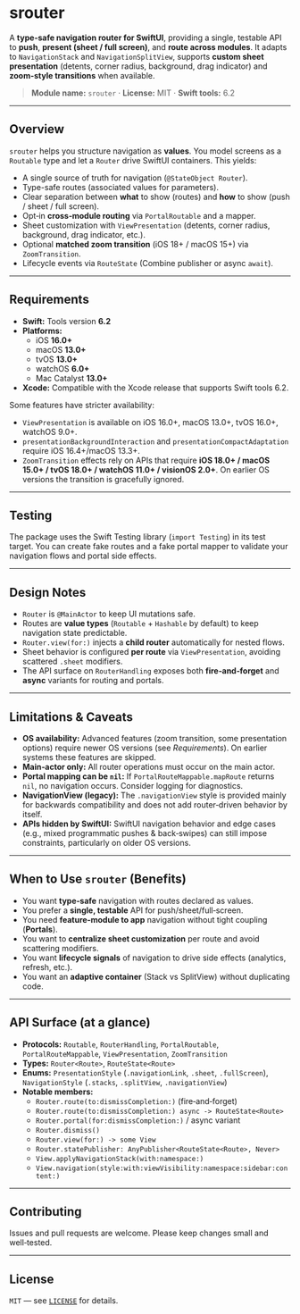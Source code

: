 # srouter

A **type-safe navigation router for SwiftUI**, providing a single, testable API to **push**, **present (sheet / full screen)**, and **route across modules**. It adapts to `NavigationStack` and `NavigationSplitView`, supports **custom sheet presentation** (detents, corner radius, background, drag indicator) and **zoom-style transitions** when available.

> **Module name:** `srouter` · **License:** MIT · **Swift tools:** 6.2

---

## Overview

`srouter` helps you structure navigation as **values**. You model screens as a `Routable` type and let a `Router` drive SwiftUI containers. This yields:

- A single source of truth for navigation (`@StateObject Router`).
- Type-safe routes (associated values for parameters).
- Clear separation between **what** to show (routes) and **how** to show (push / sheet / full screen).
- Opt‑in **cross‑module routing** via `PortalRoutable` and a mapper.
- Sheet customization with `ViewPresentation` (detents, corner radius, background, drag indicator, etc.).
- Optional **matched zoom transition** (iOS 18+ / macOS 15+) via `ZoomTransition`.
- Lifecycle events via `RouteState` (Combine publisher or async `await`).

---

## Requirements

- **Swift:** Tools version **6.2**
- **Platforms:**
  - iOS **16.0+**
  - macOS **13.0+**
  - tvOS **13.0+**
  - watchOS **6.0+**
  - Mac Catalyst **13.0+**
- **Xcode:** Compatible with the Xcode release that supports Swift tools 6.2.

Some features have stricter availability:
- `ViewPresentation` is available on iOS 16.0+, macOS 13.0+, tvOS 16.0+, watchOS 9.0+.
- `presentationBackgroundInteraction` and `presentationCompactAdaptation` require iOS 16.4+/macOS 13.3+.
- `ZoomTransition` effects rely on APIs that require **iOS 18.0+ / macOS 15.0+ / tvOS 18.0+ / watchOS 11.0+ / visionOS 2.0+**. On earlier OS versions the transition is gracefully ignored.

---

## Testing

The package uses the Swift Testing library (`import Testing`) in its test target. You can create fake routes and a fake portal mapper to validate your navigation flows and portal side effects.

---

## Design Notes

- `Router` is `@MainActor` to keep UI mutations safe.
- Routes are **value types** (`Routable` + `Hashable` by default) to keep navigation state predictable.
- `Router.view(for:)` injects a **child router** automatically for nested flows.
- Sheet behavior is configured **per route** via `ViewPresentation`, avoiding scattered `.sheet` modifiers.
- The API surface on `RouterHandling` exposes both **fire‑and‑forget** and **async** variants for routing and portals.

---

## Limitations & Caveats

- **OS availability:** Advanced features (zoom transition, some presentation options) require newer OS versions (see *Requirements*). On earlier systems these features are skipped.
- **Main‑actor only:** All router operations must occur on the main actor.
- **Portal mapping can be `nil`:** If `PortalRouteMappable.mapRoute` returns `nil`, no navigation occurs. Consider logging for diagnostics.
- **NavigationView (legacy):** The `.navigationView` style is provided mainly for backwards compatibility and does not add router‑driven behavior by itself.
- **APIs hidden by SwiftUI:** SwiftUI navigation behavior and edge cases (e.g., mixed programmatic pushes & back‑swipes) can still impose constraints, particularly on older OS versions.

---

## When to Use `srouter` (Benefits)

- You want **type‑safe** navigation with routes declared as values.
- You prefer a **single, testable** API for push/sheet/full‑screen.
- You need **feature‑module to app** navigation without tight coupling (**Portals**).
- You want to **centralize sheet customization** per route and avoid scattering modifiers.
- You want **lifecycle signals** of navigation to drive side effects (analytics, refresh, etc.).
- You want an **adaptive container** (Stack vs SplitView) without duplicating code.

---

## API Surface (at a glance)

- **Protocols:** `Routable`, `RouterHandling`, `PortalRoutable`, `PortalRouteMappable`, `ViewPresentation`, `ZoomTransition`
- **Types:** `Router<Route>`, `RouteState<Route>`
- **Enums:** `PresentationStyle` (`.navigationLink`, `.sheet`, `.fullScreen`), `NavigationStyle` (`.stacks`, `.splitView`, `.navigationView`)
- **Notable members:**
  - `Router.route(to:dismissCompletion:)` (fire‑and‑forget)
  - `Router.route(to:dismissCompletion:) async -> RouteState<Route>`
  - `Router.portal(for:dismissCompletion:)` / async variant
  - `Router.dismiss()`
  - `Router.view(for:) -> some View`
  - `Router.statePublisher: AnyPublisher<RouteState<Route>, Never>`
  - `View.applyNavigationStack(with:namespace:)`
  - `View.navigation(style:with:viewVisibility:namespace:sidebar:content:)`

---

## Contributing

Issues and pull requests are welcome. Please keep changes small and well‑tested.

---

## License

`MIT` — see [`LICENSE`](LICENSE) for details.
